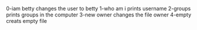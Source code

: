 0-iam betty changes the user to betty
1-who am i prints username
2-groups prints groups in the computer
3-new owner changes the file owner
4-empty creats empty file


